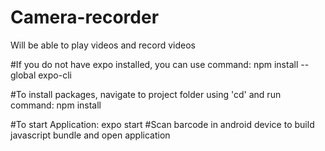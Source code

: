 # Camera-recorder
Will be able to play videos and record videos

#If you do not have expo installed, you can use command:
npm install --global expo-cli

#To install packages, navigate to project folder using 'cd' and run command:
npm install

#To start Application:
expo start
#Scan barcode in android device to build javascript bundle and open application



